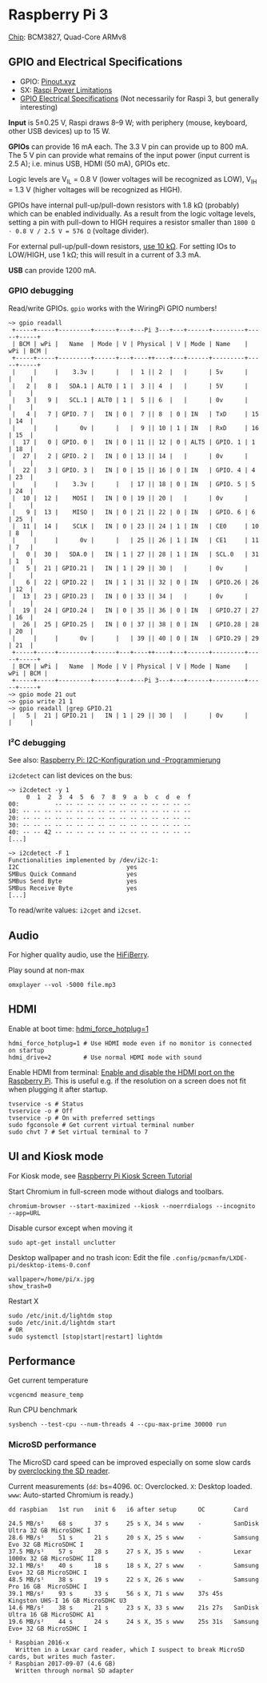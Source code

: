 # Raspberry Pi 3

[Chip](https://www.raspberrypi.org/documentation/hardware/raspberrypi/bcm2837/README.md): BCM3827, Quad-Core ARMv8

## GPIO and Electrical Specifications

* GPIO: [Pinout.xyz](https://pinout.xyz/)
* SX: [Raspi Power Limitations](https://raspberrypi.stackexchange.com/a/51616/57569)
* [GPIO Electrical Specifications](http://www.mosaic-industries.com/embedded-systems/microcontroller-projects/raspberry-pi/gpio-pin-electrical-specifications) (Not necessarily for Raspi 3, but generally interesting)

**Input** is 5±0.25 V, Raspi draws 8–9 W; with periphery (mouse, keyboard, other USB devices) up to 15 W.

**GPIOs** can provide 16 mA each. The 3.3 V pin can provide up to 800 mA. The 5 V pin can provide what remains of the input power (input current is 2.5 A); i.e. minus USB, HDMI (50 mA), GPIOs etc.

Logic levels are V<sub>IL</sub> = 0.8 V (lower voltages will be recognized as LOW), V<sub>IH</sub> = 1.3 V (higher voltages will be recognized as HIGH).

GPIOs have internal pull-up/pull-down resistors with 1.8 kΩ (probably) which can be enabled individually. 
As a result from the logic voltage levels, setting a pin with pull-down to HIGH requires a resistor smaller than `1800 Ω · 0.8 V / 2.5 V = 576 Ω` (voltage divider).

For external pull-up/pull-down resistors, [use 10 kΩ](https://www.raspberrypi.org/forums/viewtopic.php?f=44&t=46525#p366259). 
For setting IOs to LOW/HIGH, use 1 kΩ; this will result in a current of 3.3 mA. 

**USB** can provide 1200 mA.

### GPIO debugging

Read/write GPIOs. `gpio` works with the WiringPi GPIO numbers!

```
~> gpio readall
 +-----+-----+---------+------+---+---Pi 3---+---+------+---------+-----+-----+
 | BCM | wPi |   Name  | Mode | V | Physical | V | Mode | Name    | wPi | BCM |
 +-----+-----+---------+------+---+----++----+---+------+---------+-----+-----+
 |     |     |    3.3v |      |   |  1 || 2  |   |      | 5v      |     |     |
 |   2 |   8 |   SDA.1 | ALT0 | 1 |  3 || 4  |   |      | 5V      |     |     |
 |   3 |   9 |   SCL.1 | ALT0 | 1 |  5 || 6  |   |      | 0v      |     |     |
 |   4 |   7 | GPIO. 7 |   IN | 0 |  7 || 8  | 0 | IN   | TxD     | 15  | 14  |
 |     |     |      0v |      |   |  9 || 10 | 1 | IN   | RxD     | 16  | 15  |
 |  17 |   0 | GPIO. 0 |   IN | 0 | 11 || 12 | 0 | ALT5 | GPIO. 1 | 1   | 18  |
 |  27 |   2 | GPIO. 2 |   IN | 0 | 13 || 14 |   |      | 0v      |     |     |
 |  22 |   3 | GPIO. 3 |   IN | 0 | 15 || 16 | 0 | IN   | GPIO. 4 | 4   | 23  |
 |     |     |    3.3v |      |   | 17 || 18 | 0 | IN   | GPIO. 5 | 5   | 24  |
 |  10 |  12 |    MOSI |   IN | 0 | 19 || 20 |   |      | 0v      |     |     |
 |   9 |  13 |    MISO |   IN | 0 | 21 || 22 | 0 | IN   | GPIO. 6 | 6   | 25  |
 |  11 |  14 |    SCLK |   IN | 0 | 23 || 24 | 1 | IN   | CE0     | 10  | 8   |
 |     |     |      0v |      |   | 25 || 26 | 1 | IN   | CE1     | 11  | 7   |
 |   0 |  30 |   SDA.0 |   IN | 1 | 27 || 28 | 1 | IN   | SCL.0   | 31  | 1   |
 |   5 |  21 | GPIO.21 |   IN | 1 | 29 || 30 |   |      | 0v      |     |     |
 |   6 |  22 | GPIO.22 |   IN | 1 | 31 || 32 | 0 | IN   | GPIO.26 | 26  | 12  |
 |  13 |  23 | GPIO.23 |   IN | 0 | 33 || 34 |   |      | 0v      |     |     |
 |  19 |  24 | GPIO.24 |   IN | 0 | 35 || 36 | 0 | IN   | GPIO.27 | 27  | 16  |
 |  26 |  25 | GPIO.25 |   IN | 0 | 37 || 38 | 0 | IN   | GPIO.28 | 28  | 20  |
 |     |     |      0v |      |   | 39 || 40 | 0 | IN   | GPIO.29 | 29  | 21  |
 +-----+-----+---------+------+---+----++----+---+------+---------+-----+-----+
 | BCM | wPi |   Name  | Mode | V | Physical | V | Mode | Name    | wPi | BCM |
 +-----+-----+---------+------+---+---Pi 3---+---+------+---------+-----+-----+
~> gpio mode 21 out
~> gpio write 21 1
~> gpio readall |grep GPIO.21
 |   5 |  21 | GPIO.21 |   IN | 1 | 29 || 30 |   |      | 0v      |     |     |
```

### I²C debugging

See also: [Raspberry Pi: I2C-Konfiguration und -Programmierung](http://www.netzmafia.de/skripten/hardware/RasPi/RasPi_I2C.html)

`i2cdetect` can list devices on the bus:

```
~> i2cdetect -y 1
     0  1  2  3  4  5  6  7  8  9  a  b  c  d  e  f
00:          -- -- -- -- -- -- -- -- -- -- -- -- -- 
10: -- -- -- -- -- -- -- -- -- -- -- -- -- -- -- -- 
20: -- -- -- -- -- -- -- -- -- -- -- -- -- -- -- -- 
30: -- -- -- -- -- -- -- -- -- -- -- -- -- -- -- -- 
40: -- -- 42 -- -- -- -- -- -- -- -- -- -- -- -- --
[...]

~> i2cdetect -F 1
Functionalities implemented by /dev/i2c-1:
I2C                              yes
SMBus Quick Command              yes
SMBus Send Byte                  yes
SMBus Receive Byte               yes
[...]
```

To read/write values: `i2cget` and `i2cset`.


## Audio

For higher quality audio, use the [HiFiBerry](https://www.hifiberry.com/).

Play sound at non-max

    omxplayer --vol -5000 file.mp3


## HDMI

Enable at boot time: [hdmi_force_hotplug=1](http://raspberrypi.stackexchange.com/questions/2169/how-do-i-force-the-raspberry-pi-to-turn-on-hdmi)

    hdmi_force_hotplug=1 # Use HDMI mode even if no monitor is connected on startup
    hdmi_drive=2         # Use normal HDMI mode with sound 

Enable HDMI from terminal: [Enable and disable the HDMI port on the Raspberry Pi](https://gist.github.com/AGWA/9874925).
This is useful e.g. if the resolution on a screen does not fit when plugging it after startup.

    tvservice -s # Status
    tvservice -o # Off
    tvservice -p # On with preferred settings
    sudo fgconsole # Get current virtual terminal number
    sudo chvt 7 # Set virtual terminal to 7

## UI and Kiosk mode

For Kiosk mode, see [Raspberry Pi Kiosk Screen Tutorial][kioskmode]

Start Chromium in full-screen mode without dialogs and toolbars.

    chromium-browser --start-maximized --kiosk --noerrdialogs --incognito --app=URL

Disable cursor except when moving it

    sudo apt-get install unclutter

Desktop wallpaper and no trash icon: Edit the file `.config/pcmanfm/LXDE-pi/desktop-items-0.conf`

    wallpaper=/home/pi/x.jpg
    show_trash=0

Restart X

    sudo /etc/init.d/lightdm stop
    sudo /etc/init.d/lightdm start
    # OR
    sudo systemctl [stop|start|restart] lightdm

[kioskmode]: https://www.danpurdy.co.uk/wp-content/cache/page_enhanced/www.danpurdy.co.uk/web-development/raspberry-pi-kiosk-screen-tutorial/_index.html

## Performance

Get current temperature

    vcgencmd measure_temp

Run CPU benchmark

    sysbench --test-cpu --num-threads 4 --cpu-max-prime 30000 run

### MicroSD performance

The MicroSD card speed can be improved especially on some slow cards by [overclocking the SD reader][overclock].

Current measurements (`dd`: bs=4096. `OC`: Overclocked. `X`: Desktop loaded. `www`: Auto-started Chromium is ready.) 

```
dd raspbian   1st run   init 6   i6 after setup      OC        Card

24.5 MB/s¹    68 s      37 s     25 s X, 34 s www    -         SanDisk Ultra 32 GB MicroSDHC I
28.6 MB/s¹    51 s      21 s     20 s X, 25 s www    -         Samsung Evo 32 GB MicroSDHC I
37.5 MB/s¹    57 s      28 s     27 s X, 35 s www    -         Lexar 1000x 32 GB MicroSDHC II
32.1 MB/s¹    40 s      18 s     18 s X, 27 s www    -         Samsung Evo+ 32 GB MicroSDHC I
48.5 MB/s¹    38 s      19 s     22 s X, 26 s www    -         Samsung Pro 16 GB  MicroSDHC I
39.1 MB/s²    93 s      33 s     56 s X, 71 s www    37s 45s   Kingston UHS-I 16 GB MicroSDHC U3
14.6 MB/s²    38 s      21 s     23 s X, 33 s www    21s 27s   SanDisk Ultra 16 GB MicroSDHC A1
19.6 MB/s²    44 s      24 s     24 s X, 35 s www    25s 31s   Samsung Evo+ 32 GB MicroSDHC I

¹ Raspbian 2016-x
  Written in a Lexar card reader, which I suspect to break MicroSD cards, but writes much faster.
² Raspbian 2017-09-07 (4.6 GB)
  Written through normal SD adapter
```

[overclock]: http://www.jeffgeerling.com/blog/2016/how-overclock-microsd-card-reader-on-raspberry-pi-3
